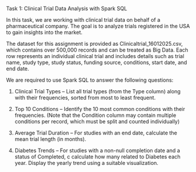 Task 1: Clinical Trial Data Analysis with Spark SQL

In this task, we are working with clinical trial data on behalf of a pharmaceutical company. The goal is to analyze trials registered in the USA to gain insights into the market.

The dataset for this assignment is provided as Clinicaltrial_16012025.csv, which contains over 500,000 records and can be treated as Big Data. 
Each row represents an individual clinical trial and includes details such as trial name, study type, study status, funding source, conditions, start date, and end date. 

We are required to use Spark SQL to answer the following questions:

1. Clinical Trial Types – List all trial types (from the Type column) along with their frequencies, sorted from most to least frequent.

2. Top 10 Conditions – Identify the 10 most common conditions with their frequencies.
   (Note that the Condition column may contain multiple conditions per record, which must be split and counted individually)

3. Average Trial Duration – For studies with an end date, calculate the mean trial length (in months).

4. Diabetes Trends – For studies with a non-null completion date and a status of Completed, c
   calculate how many related to Diabetes each year. Display the yearly trend using a suitable visualization.
